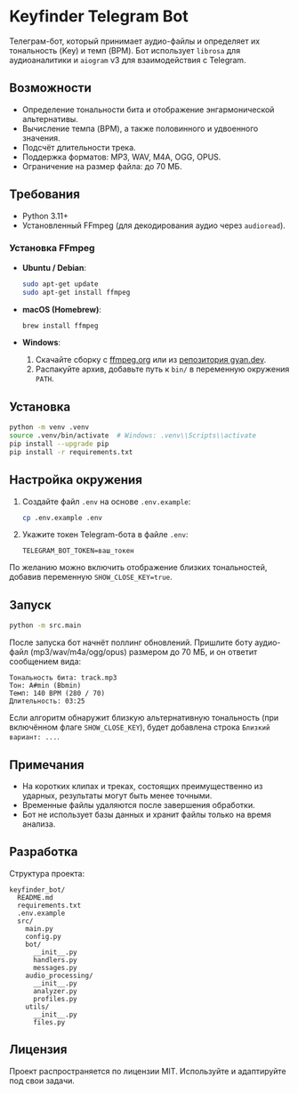 # Keyfinder Telegram Bot

Телеграм-бот, который принимает аудио-файлы и определяет их тональность (Key) и темп (BPM). Бот использует `librosa` для аудиоаналитики и `aiogram` v3 для взаимодействия с Telegram.

## Возможности

- Определение тональности бита и отображение энгармонической альтернативы.
- Вычисление темпа (BPM), а также половинного и удвоенного значения.
- Подсчёт длительности трека.
- Поддержка форматов: MP3, WAV, M4A, OGG, OPUS.
- Ограничение на размер файла: до 70 МБ.

## Требования

- Python 3.11+
- Установленный FFmpeg (для декодирования аудио через `audioread`).

### Установка FFmpeg

- **Ubuntu / Debian**:

  ```bash
  sudo apt-get update
  sudo apt-get install ffmpeg
  ```

- **macOS (Homebrew)**:

  ```bash
  brew install ffmpeg
  ```

- **Windows**:

  1. Скачайте сборку с [ffmpeg.org](https://ffmpeg.org/download.html) или из [репозитория gyan.dev](https://www.gyan.dev/ffmpeg/builds/).
  2. Распакуйте архив, добавьте путь к `bin/` в переменную окружения `PATH`.

## Установка

```bash
python -m venv .venv
source .venv/bin/activate  # Windows: .venv\\Scripts\\activate
pip install --upgrade pip
pip install -r requirements.txt
```

## Настройка окружения

1. Создайте файл `.env` на основе `.env.example`:

   ```bash
   cp .env.example .env
   ```

2. Укажите токен Telegram-бота в файле `.env`:

   ```env
   TELEGRAM_BOT_TOKEN=ваш_токен
   ```

По желанию можно включить отображение близких тональностей, добавив переменную `SHOW_CLOSE_KEY=true`.

## Запуск

```bash
python -m src.main
```

После запуска бот начнёт поллинг обновлений. Пришлите боту аудио-файл (mp3/wav/m4a/ogg/opus) размером до 70 МБ, и он ответит сообщением вида:

```
Тональность бита: track.mp3
Тон: A#min (Bbmin)
Темп: 140 BPM (280 / 70)
Длительность: 03:25
```

Если алгоритм обнаружит близкую альтернативную тональность (при включённом флаге `SHOW_CLOSE_KEY`), будет добавлена строка `Близкий вариант: ...`.

## Примечания

- На коротких клипах и треках, состоящих преимущественно из ударных, результаты могут быть менее точными.
- Временные файлы удаляются после завершения обработки.
- Бот не использует базы данных и хранит файлы только на время анализа.

## Разработка

Структура проекта:

```
keyfinder_bot/
  README.md
  requirements.txt
  .env.example
  src/
    main.py
    config.py
    bot/
      __init__.py
      handlers.py
      messages.py
    audio_processing/
      __init__.py
      analyzer.py
      profiles.py
    utils/
      __init__.py
      files.py
```

## Лицензия

Проект распространяется по лицензии MIT. Используйте и адаптируйте под свои задачи.
